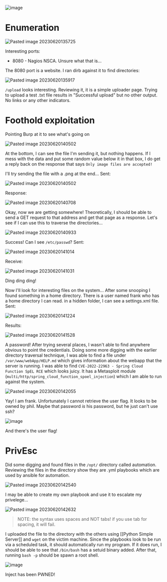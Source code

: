 ![image](https://github.com/HoldenDeHaan/HTB-Writeups/assets/165294830/3f3c7e07-cdf2-46c4-ad3b-c7c77dada83e)

# Enumeration

![Pasted image 20230620135725](https://github.com/HoldenDeHaan/HTB-Writeups/assets/165294830/1b1fcb1a-f09e-4424-9639-936e8efb65f3)

Interesting ports:
- 8080 - Nagios NSCA. Unsure what that is...

The 8080 port is a website. I ran dirb against it to find directories:

![Pasted image 20230620135917](https://github.com/HoldenDeHaan/HTB-Writeups/assets/165294830/077f5151-36ea-4707-8210-0c66830545f9)

`/upload` looks interesting. 
Reviewing it, it is a simple uploader page. Trying to upload a test .txt file results in "Successful upload" but no other output. No links or any other indicators. 

# Foothold exploitation
Pointing Burp at it to see what's going on 

![Pasted image 20230620140502](https://github.com/HoldenDeHaan/HTB-Writeups/assets/165294830/68c2742a-7d1c-4bd3-a702-289acf3ab91c)

At the bottom, I can see the file I'm sending it, but nothing happens. If I mess with the data and put some random value below it in that box, I do get a reply back on the response that says  `Only image files are accepted!`

I'll try sending the file with a .png at the end... 
Sent:

![Pasted image 20230620140502](https://github.com/HoldenDeHaan/HTB-Writeups/assets/165294830/bce1e45e-2a64-4b04-96e1-882d15283c55)

Response:

![Pasted image 20230620140708](https://github.com/HoldenDeHaan/HTB-Writeups/assets/165294830/d4bafe17-6b11-44da-a075-a94c99af6adc)

Okay, now we are getting somewhere!
Theoretically, I should be able to send a GET request to that address and get that page as a response. Let's see if I can use this to traverse the directories...

![Pasted image 20230620140933](https://github.com/HoldenDeHaan/HTB-Writeups/assets/165294830/f752b702-3889-47ba-b5a6-d925eb769296)

Success! Can I see `/etc/passwd`?
Sent:

![Pasted image 20230620141014](https://github.com/HoldenDeHaan/HTB-Writeups/assets/165294830/be6cdce0-5149-4c08-af04-15cbbfe3f1d2)

Receive:

![Pasted image 20230620141031](https://github.com/HoldenDeHaan/HTB-Writeups/assets/165294830/430cf230-d448-4101-8da6-86bddac9676e)

Ding ding ding!

Now I'll look for interesting files on the system...
After some snooping I found something in a home directory. There is a user named frank who has a home directory I can read. in a hidden folder, I can see a settings.xml file.
Sent:

![Pasted image 20230620141224](https://github.com/HoldenDeHaan/HTB-Writeups/assets/165294830/51acfc67-d561-430e-82e0-5e54f1e3ef1b)

Results:

![Pasted image 20230620141528](https://github.com/HoldenDeHaan/HTB-Writeups/assets/165294830/550e8a64-7a61-4915-aba8-34be484f0735)

A password! 
After trying several places, I wasn't able to find anywhere obvious to point the credentials. 
Doing some more digging with the earlier directory traversal technique, I was able to find a file under `/var/www/webApp/HELP.md` which gives information about the webapp that the server is running. I was able to find `CVE-2022-22963 - Spring Cloud Function SpEL RCE` which looks juicy. 
It has a Metasploit module (`multi/http/spring_cloud_function_spoel_injection`) which I am able to run against the system. 

![Pasted image 20230620142055](https://github.com/HoldenDeHaan/HTB-Writeups/assets/165294830/75794b83-79f9-44e6-b422-b6abd2cc4508)

Yay! I am frank. Unfortunately I cannot retrieve the user flag. It looks to be owned by phil. Maybe that password *is* his password, but he just can't use ssh?

![image](https://github.com/HoldenDeHaan/HTB-Writeups/assets/165294830/4799343c-f150-4d8c-befd-583ec467f25a)


And there's the user flag!

# PrivEsc
Did some digging and found files in the `/opt/` directory called automation. Reviewing the files in the directory show they are .yml playbooks which are used by ansible for automation.

![Pasted image 20230620142540](https://github.com/HoldenDeHaan/HTB-Writeups/assets/165294830/a93fa757-83b3-4b8a-9183-cf0edf371017)

I may be able to create my own playbook and use it to escalate my privelege...

![Pasted image 20230620142632](https://github.com/HoldenDeHaan/HTB-Writeups/assets/165294830/230502b7-08d2-4d6b-9c02-287bb5562d8d)


> NOTE: the syntax uses spaces and NOT tabs! if you use tab for spacing, it will fail. 

I uploaded the file to the directory with the others using [[Python Simple Server]] and `wget` on the victim machine.
Since the playbooks look to be run via a scheduled task, it should automatically run my program. If it does run, I should be able to see that `/bin/bash` has a setuid binary added. After that, running `bash -p` should be spawn a root shell. 

![image](https://github.com/HoldenDeHaan/HTB-Writeups/assets/165294830/25bc8fcc-4ad8-4e20-88cc-382e19170e2f)


Inject has been PWNED!
